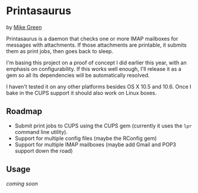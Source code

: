 # Printasaurus

by [Mike Green](mailto:mike.is.green@gmail.com)

Printasaurus is a daemon that checks one or more IMAP mailboxes for messages with attachments. If those attachments are printable, it submits them as print jobs, then goes back to sleep.

I'm basing this project on a proof of concept I did earlier this year, with an emphasis on configurability. If this works well enough, I'll release it as a gem so all its dependencies will be automatically resolved.

I haven't tested it on any other platforms besides OS X 10.5 and 10.6. Once I bake in the CUPS support it should also work on Linux boxes.

## Roadmap

* Submit print jobs to CUPS using the CUPS gem (currently it uses the `lpr` command line utility).
* Support for multiple config files (maybe the RConfig gem)
* Support for multiple IMAP mailboxes (maybe add Gmail and POP3 support down the road)

## Usage

_coming soon_